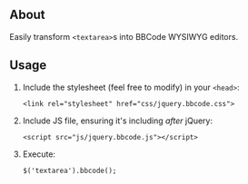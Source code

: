 ## About

Easily transform `<textarea>`s into BBCode WYSIWYG editors.

## Usage

1. Include the stylesheet (feel free to modify) in your `<head>`:

	`<link rel="stylesheet" href="css/jquery.bbcode.css">`
	
2. Include JS file, ensuring it's including _after_ jQuery:

	`<script src="js/jquery.bbcode.js"></script>`

3. Execute: 

	`$('textarea').bbcode();`